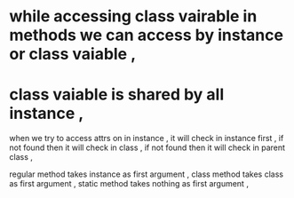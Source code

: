 # while accessing class vairable in methods we can access by instance or class vaiable ,
# class vaiable is shared by all instance ,

when we try to access attrs on in instance , it will check in instance first , if not found then it will check in class ,
if not found then it will check in parent class ,

regular method takes instance as first argument ,
class method takes class as first argument ,
static method takes nothing as first argument , 